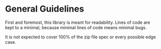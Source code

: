 # General Guidelines

First and foremost, this library is meant for readability. Lines of code are kept to a minimal, because minimal lines of code means minimal bugs.

It is not expected to cover 100% of the zip file spec or every possible edge case.
